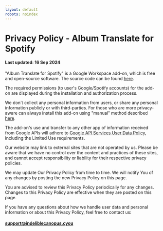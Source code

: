 ```yaml
---
layout: default
robots: noindex
---
```


# Privacy Policy - Album Translate for Spotify

#### Last updated: 16 Sep 2024

"Album Translate for Spotify" is a Google Workspace add-on, which is free and open-source software. The source code can be found [here](https://github.com/indeliblecanopus/album-translate-for-spotify).

The required permissions (to user's Google/Spotify accounts) for the add-on are displayed during the installation and authorization process.

We don't collect any personal information from users, or share any personal information publicly or with third-parties. For those who are more privacy-aware can always install this add-on using "manual" method described [here](https://github.com/indeliblecanopus/album-translate-for-spotify#getting-started).

The add-on's use and transfer to any other app of information received from Google APIs will adhere to [Google API Services User Data Policy](https://developers.google.com/terms/api-services-user-data-policy#additional_requirements_for_specific_api_scopes), including the Limited Use requirements.

Our website may link to external sites that are not operated by us. Please be aware that we have no control over the content and practices of these sites, and cannot accept responsibility or liability for their respective privacy policies.

We may update Our Privacy Policy from time to time. We will notify You of any changes by posting the new Privacy Policy on this page.

You are advised to review this Privacy Policy periodically for any changes. Changes to this Privacy Policy are effective when they are posted on this page.

If you have any questions about how we handle user data and personal information or about this Privacy Policy, feel free to contact us:

#### [support@indeliblecanopus.cyou](mailto:support@indeliblecanopus.cyou)



